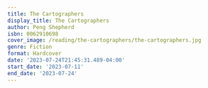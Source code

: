 ```yaml
---
title: The Cartographers
display_title: The Cartographers
author: Peng Shepherd
isbn: 0062910698
cover_image: /reading/the-cartographers/the-cartographers.jpg
genre: Fiction
format: Hardcover
date: '2023-07-24T21:45:31.489-04:00'
start_date: '2023-07-11'
end_date: '2023-07-24'
---
```


